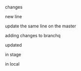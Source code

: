 changes

new line 

update the same line on the master


adding changes to branchq

updated 

in stage

in local